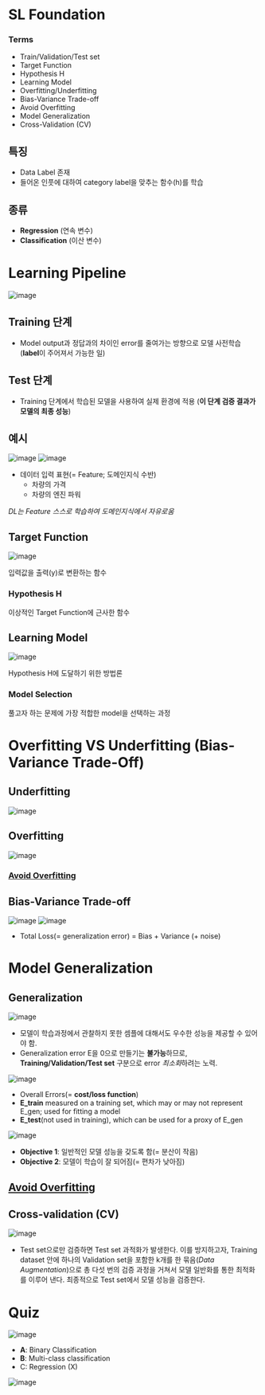 # SL Foundation
### Terms
- Train/Validation/Test set
- Target Function
- Hypothesis H
- Learning Model
- Overfitting/Underfitting
- Bias-Variance Trade-off
- Avoid Overfitting
- Model Generalization
- Cross-Validation (CV)

## 특징
 - Data Label 존재
 - 들어온 인풋에 대하여 category label을 맞추는 함수(h)를 학습
 
## 종류
- **Regression** (연속 변수)
- **Classification** (이산 변수)

# Learning Pipeline
![image](https://user-images.githubusercontent.com/39285147/178139121-56fc8108-9459-4d01-b591-9cdd7eae8bd9.png)
## Training 단계
- Model output과 정답과의 차이인 error를 줄여가는 방향으로 모델 사전학습 (**label**이 주어져서 가능한 일)
## Test 단계
- Training 단계에서 학습된 모델을 사용하여 실제 환경에 적용 (**이 단계 검증 결과가 모델의 최종 성능**)

## 예시
![image](https://user-images.githubusercontent.com/39285147/178139268-7558ef94-806a-45cc-9253-371ea7f972d0.png)
![image](https://user-images.githubusercontent.com/39285147/178139386-35699b72-d212-499b-ad0d-3de608d0a9d3.png)
- 데이터 입력 표현(= Feature; 도메인지식 수반)
  - 차량의 가격
  - 차량의 엔진 파워

*DL는 Feature 스스로 학습하여 도메인지식에서 자유로움*

## Target Function
![image](https://user-images.githubusercontent.com/39285147/178139459-85abf7ae-627a-413b-b67d-9e889dd47326.png)

입력값을 출력(y)로 변환하는 함수

### Hypothesis H
이상적인 Target Function에 근사한 함수

## Learning Model
![image](https://user-images.githubusercontent.com/39285147/178139561-57635f09-6e64-449f-b407-398080ea50cf.png)

Hypothesis H에 도달하기 위한 방법론

### Model Selection
풀고자 하는 문제에 가장 적합한 model을 선택하는 과정

# Overfitting VS Underfitting (Bias-Variance Trade-Off)
## Underfitting
![image](https://user-images.githubusercontent.com/39285147/178140447-30660140-2d0c-4400-9c41-7e57bb3301ba.png)

## Overfitting
![image](https://user-images.githubusercontent.com/39285147/178140458-0350db01-23e1-4b44-bdaa-379a78bbe0bf.png)

### [Avoid Overfitting](https://github.com/EricChoii/ai-terms/blob/main/overfitting.md)

## Bias-Variance Trade-off
![image](https://user-images.githubusercontent.com/39285147/178140622-63c18b99-1905-44fd-9e65-6b768ca2fd87.png)
![image](https://user-images.githubusercontent.com/39285147/178151883-e8373347-12f0-4f03-be51-60db99e1e3f0.png)
- Total Loss(= generalization error) = Bias + Variance (+ noise)

# Model Generalization
## Generalization
![image](https://user-images.githubusercontent.com/39285147/178139695-ee43a743-1b78-42d7-bb96-17a5a0bd3ebc.png)
- 모델이 학습과정에서 관찰하지 못한 셈플에 대해서도 우수한 성능을 제공할 수 있어야 함.
- Generalization error E을 0으로 만들기는 **불가능**하므로, **Training/Validation/Test set** 구분으로 error *최소화*하려는 노력.

![image](https://user-images.githubusercontent.com/39285147/178139844-e35c7ed4-2c36-4e9a-b3bd-a804e794bc46.png)
- Overall Errors(= **cost/loss function**)
- **E_train** measured on a training set, which may or may not represent E_gen; used for fitting a model
- **E_test**(not used in training), which can be used for a proxy of E_gen

![image](https://user-images.githubusercontent.com/39285147/178140021-2ee36cec-aa7a-4cde-97e9-5910ca406a65.png)
- **Objective 1**: 일반적인 모델 성능을 갖도록 함(= 분산이 작음)
- **Objective 2**: 모델이 학습이 잘 되어짐(= 편차가 낮아짐)

## [Avoid Overfitting](https://github.com/EricChoii/ai-terms/blob/main/overfitting.md)

## Cross-validation (CV)
![image](https://user-images.githubusercontent.com/39285147/178140726-ea0190aa-54f9-4096-90fb-8574d11981cf.png)
- Test set으로만 검증하면 Test set 과적화가 발생한다. 이를 방지하고자, Training dataset 안에 하나의 Validation set을 포함한 k개를 한 묶음(*Data Augmentation*)으로 총 다섯 번의 검증 과정을 거쳐서 모델 일반화를 통한 최적화를 이루어 낸다. 최종적으로 Test set에서 모델 성능을 검증한다.

# Quiz
![image](https://user-images.githubusercontent.com/39285147/178150892-dd2786cd-2bfb-467e-998a-e921ed5d687f.png)
- **A**: Binary Classification
- **B**: Multi-class classification
- C: Regression (X)

![image](https://user-images.githubusercontent.com/39285147/178150921-784febbf-d95f-4d9b-83f0-05be85002e8d.png)
